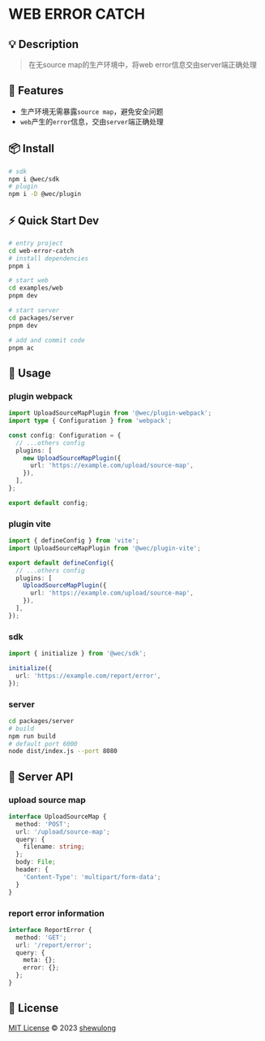 # WEB ERROR CATCH

## 💡 Description

> 在无source map的生产环境中，将web error信息交由server端正确处理

## 🚀 Features

- 生产环境无需暴露`source map`，避免安全问题
- `web`产生的`error`信息，交由`server`端正确处理

## 📦 Install

```bash
# sdk
npm i @wec/sdk
# plugin
npm i -D @wec/plugin
```

## ⚡ Quick Start Dev

```bash
# entry project
cd web-error-catch
# install dependencies
pnpm i

# start web
cd examples/web
pnpm dev

# start server
cd packages/server
pnpm dev

# add and commit code
pnpm ac
```

## 🦄 Usage

### plugin webpack

```ts
import UploadSourceMapPlugin from '@wec/plugin-webpack';
import type { Configuration } from 'webpack';

const config: Configuration = {
  // ...others config
  plugins: [
    new UploadSourceMapPlugin({
      url: 'https://example.com/upload/source-map',
    }),
  ],
};

export default config;
```

### plugin vite

```ts
import { defineConfig } from 'vite';
import UploadSourceMapPlugin from '@wec/plugin-vite';

export default defineConfig({
  // ...others config
  plugins: [
    UploadSourceMapPlugin({
      url: 'https://example.com/upload/source-map',
    }),
  ],
});
```

### sdk

```ts
import { initialize } from '@wec/sdk';

initialize({
  url: 'https://example.com/report/error',
});
```

### server

```bash
cd packages/server
# build
npm run build
# default port 6000
node dist/index.js --port 8080
```

## 🔑 Server API

### upload source map

```ts
interface UploadSourceMap {
  method: 'POST';
  url: '/upload/source-map';
  query: {
    filename: string;
  };
  body: File;
  header: {
    'Content-Type': 'multipart/form-data';
  }
}
```

### report error information

```ts
interface ReportError {
  method: 'GET';
  url: '/report/error';
  query: {
    meta: {};
    error: {};
  };
}
```

## 📄 License

[MIT License](https://gitlab.com/shewulong/web-error-catch/blob/master/LICENSE.md) © 2023 [shewulong](https://gitlab.com/shewulong)
